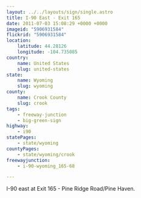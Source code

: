 ```yaml
---
layout: ../../layouts/sign/single.astro
title: I-90 East - Exit 165
date: 2011-07-03 15:08:29 +0000 +0000
imageid: "5906931584"
flickrid: "5906931584"
location:
    latitude: 44.28126
    longitude: -104.735085
country:
    name: United States
    slug: united-states
state:
    name: Wyoming
    slug: wyoming
county:
    name: Crook County
    slug: crook
tags:
    - freeway-junction
    - big-green-sign
highway:
    - i90
statePages:
    - state/wyoming
countyPages:
    - state/wyoming/crook
freewayjunction:
    - i-90-wyoming_165-68

---
```

I-90 east at Exit 165 - Pine Ridge Road/Pine Haven.